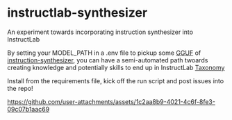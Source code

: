 # instructlab-synthesizer
An experiment towards incorporating instruction synthesizer into  InstructLab

By setting your MODEL_PATH in a .env file to pickup some [GGUF](https://huggingface.co/QuantFactory/instruction-synthesizer-GGUF) of [instruction-synthesizer](https://huggingface.co/instruction-pretrain/instruction-synthesizer), you can have a semi-automated path twoards creating knowledge and potentially skills to end up in InstructLab [Taxonomy](https://github.com/instructlab/taxonomy)

Install from the requirements file, kick off the run script and post issues into the repo!

https://github.com/user-attachments/assets/1c2aa8b9-4021-4c6f-8fe3-09c07b1aac69

